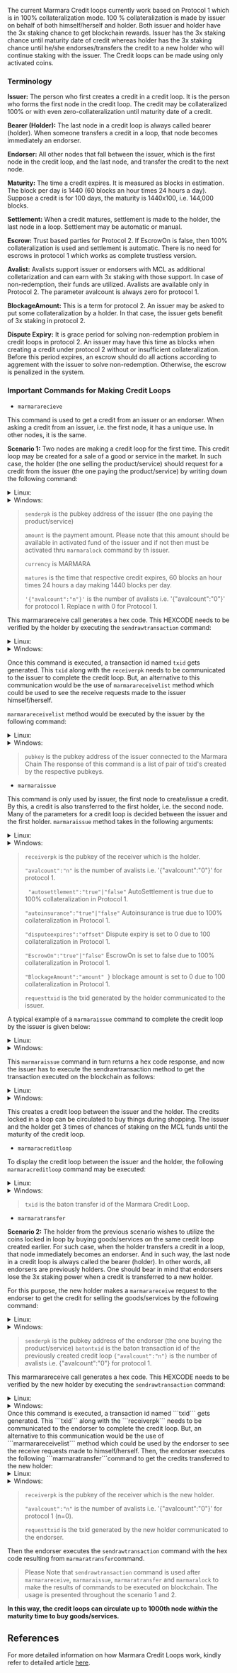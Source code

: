 The current Marmara Credit loops currently work based on Protocol 1 which is in 100% collateralization mode. 100 % collateralization is made by issuer on behalf of both himself/herself and holder. Both issuer and holder have the 3x staking chance to get blockchain rewards. Issuer has the 3x staking chance until maturity date of credit whereas holder has the 3x staking chance until he/she endorses/transfers the credit to a new holder who will continue staking with the issuer. 
The Credit loops can be made using only activated coins.
### Terminology
**Issuer:** The person who first creates a credit in a credit loop. It is the person who forms the first node in the credit loop. The credit may be collateralized 100% or with even zero-collateralization until maturity date of a credit.

**Bearer (Holder):** The last node in a credit loop is always called bearer (holder). When someone transfers a credit in a loop, that node becomes immediately an endorser.

**Endorser:** All other nodes that fall between the issuer, which is the first node in the credit loop, and the last node, and transfer the credit to the next node.

**Maturity:** The time a credit expires. It is measured as blocks in estimation. The block per day is 1440 (60 blocks an hour times 24 hours a day). Suppose a credit is for 100 days, the maturity is 1440x100, i.e. 144,000 blocks.

**Settlement:** When a credit matures, settlement is made to the holder, the last node in a loop. Settlement may be automatic or manual.

**Escrow:** Trust based parties for Protocol 2. If EscrowOn is false, then 100% collateralization is used and settlement is automatic. There is no need for escrows in protocol 1 which works as complete trustless version.

**Avalist:** Avalists support issuer or endorsers with MCL as additional colletarization and can earn with 3x staking with those support. In case of non-redemption, their funds are utilized. Avalists are available only in Protocol 2. The parameter avalcount is always zero for protocol 1.

**BlockageAmount:** This is a term for protocol 2. An issuer may be asked to put some collateralization by a holder. In that case, the issuer gets benefit of 3x staking in protocol 2.

**Dispute Expiry:** It is grace period for solving non-redemption problem in credit loops in protocol 2. An issuer may have this time as blocks when creating a credit under protocol 2 without or insufficient collateralization. Before this period expires, an escrow should do all actions according to aggrement with the issuer to solve non-redemption. Otherwise, the escrow is penalized in the system.

### Important Commands for Making Credit Loops
- ```marmararecieve```

This command is used to get a credit from an issuer or an endorser. When asking a credit from an issuer, i.e. the first node, it has a unique use. In other nodes, it is the same.

**Scenario 1:** Two nodes are making a credit loop for the first time. This credit loop may be created for a sale of a good or service in the market. In such case, the holder (the one selling the product/service) should request for a credit from the issuer (the one paying the product/service) by writing down the following command:

<details>
    <summary> Linux: </summary>
    
```
./komodo-cli -ac_name=MCL marmarareceive senderpk amount currency matures '{"avalcount":"n"}'
```
</details>
<details>
    <summary> Windows: </summary>
    
```
komodo-cli.exe -ac_name=MCL marmarareceive senderpk amount currency matures {\"avalcount\":\"n\"}
```
</details>

>```senderpk``` is the pubkey address of the issuer (the one paying the product/service)
>
>```amount``` is the payment amount. Please note that this amount should be available in activated fund of the issuer and if not then must be activated thru ```marmaralock``` command by th issuer.
>
>```currency``` is MARMARA
>
>```matures``` is the time that respective credit expires, 60 blocks an hour times 24 hours a day making 1440 blocks per day.
>
>```'{"avalcount":"n"}'``` is the number of avalists i.e. '{"avalcount":"0"}' for protocol 1. Replace n with 0 for Protocol 1.


This marmarareceive call generates a hex code. This HEXCODE needs to be verified by the holder by executing the ```sendrawtransaction``` command:

<details>
    <summary> Linux: </summary>
    
```
./komodo-cli -ac_name=MCL sendrawtransaction HEXCODE
```
</details>

<details>
    <summary> Windows: </summary>
    
```
komodo-cli.exe -ac_name=MCL sendrawtransaction HEXCODE
```
</details>

Once this command is executed, a transaction id named ```txid``` gets generated. This ```txid``` along with the ```receiverpk``` needs to be communicated to the issuer to complete the credit loop. But, an alternative to this communication would be the use of ```marmarareceivelist``` method which could be used to see the receive requests made to the issuer himself/herself.

```marmarareceivelist``` method would be executed by the issuer by the following command:

<details>
    <summary> Linux: </summary>
    
```
./komodo-cli -ac_name=MCL marmarareceivelist pubkey
```
</details>

<details>
    <summary> Windows: </summary>
    
```
komodo-cli.exe -ac_name=MCL marmarareceivelist pubkey
```
</details>

> ```pubkey``` is the pubkey address of the issuer connected to the Marmara Chain
>The response of this command is a list of pair of txid's created by the respective pubkeys.

- ```marmaraissue```

This command is only used by issuer, the first node to create/issue a credit. By this, a credit is also transferred to the first holder, i.e. the second node. Many of the parameters for a credit loop is decided between the issuer and the first holder.
```marmaraissue``` method takes in the following arguments: 
<details>
    <summary> Linux: </summary>
    
```
./komodo-cli -ac_name=MCL marmaraissue receiverpk '{"avalcount":"n", "autosettlement":"true"|"false", "autoinsurance":"true"|"false", "disputeexpires":"offset", "EscrowOn":"true"|"false", "BlockageAmount":"amount" }' requesttxid
```
</details>
<details>
    <summary> Windows: </summary>
    
```
komodo-cli.exe -ac_name=MCL marmaraissue receiverpk "{\"avalcount\":\"n\", \"autosettlement\":\"true"|"false\", \"autoinsurance\":\"true"|"false\", \"disputeexpires\":\"offset\", \"EscrowOn\":\"true"|"false\", \"BlockageAmount\":\"amount\"}" requesttxid
```
</details>

>```receiverpk``` is the pubkey of the receiver which is the holder.
>
>```"avalcount":"n"``` is the number of avalists i.e. '{"avalcount":"0"}' for protocol 1. 
>
>``` "autosettlement":"true"|"false"``` AutoSettlement is true due to 100% collateralization in Protocol 1.
>
>```"autoinsurance":"true"|"false"``` Autoinsurance is true due to 100% collateralization in Protocol 1.
>
>```"disputeexpires":"offset"```  Dispute expiry is set to 0 due to 100 collateralization in Protocol 1.
>
>```"EscrowOn":"true"|"false"``` EscrowOn is set to false due to 100% collateralization in Protocol 1.
>
>```"BlockageAmount":"amount" }``` blockage amount is set to 0 due to 100 collateralization in Protocol 1.
>
>```requesttxid``` is the txid generated by the holder communicated to the issuer. 

A typical example of a ```marmaraissue``` command to complete the credit loop by the issuer is given below:
<details>
    <summary> Linux: </summary>
    
```
./komodo-cli -ac_name=MCL marmaraissue receiverpk '{"avalcount":"0", "autosettlement":"true", "autoinsurance":"true", "disputeexpires":"0", "EscrowOn":"false", "BlockageAmount":"0" }' requesttxid
```
</details>
<details>
    <summary> Windows: </summary>
    
```
komodo-cli.exe -ac_name=MCL marmaraissue receiverpk "{\"avalcount\":\"0\" \"autosettlement\":\"true\" \"autoinsurance\":\"true\" \"disputeexpires\":\"offset\" \"EscrowOn\":\"false\" \"BlockageAmount\":\"0\"}" requesttxid
```
</details>

This ```marmaraissue``` command in turn returns a hex code response, and now the issuer has to execute the sendrawtransaction method to get the transaction executed on the blockchain as follows:
<details>
    <summary> Linux: </summary>
    
```
./komodo-cli -ac_name=MCL sendrawtransaction HEXCODE
```
</details>
<details>
    <summary> Windows: </summary>
    
```
komodo-cli.exe -ac_name=MCL sendrawtransaction HEXCODE
```
</details>

This creates a credit loop between the issuer and the holder. The credits locked in a loop can be circulated to buy things during shopping. The issuer and the holder get 3 times of chances of staking on the MCL funds until the maturity of the credit loop.
- ```marmaracreditloop```

To display the credit loop between the issuer and the holder, the following ```marmaracreditloop``` command may be executed:
<details>
    <summary> Linux: </summary>
    
```
./komodo-cli -ac_name=MCL marmaracreditloop txid
```
</details>
<details>
    <summary> Windows: </summary>
    
```
komodo-cli.exe -ac_name=MCL marmaracreditloop txid
```
</details>

> ```txid``` is the baton transfer id of the Marmara Credit Loop.

- ```marmaratransfer```

**Scenario 2:** The holder from the previous scenario wishes to utilize the coins locked in loop by buying goods/services on the same credit loop created earlier. For such case, when the holder transfers a credit in a loop, that node immediately becomes an endorser. And in such way, the last node in a credit loop is always called the bearer (holder). In other words, all endorsers are previously holders.
One should bear in mind that endorsers lose the 3x staking power when a credit is transferred to a new holder.

For this purpose, the new holder makes a ```marmarareceive``` request to the endorser to get the credit for selling the goods/services by the following command:
<details>
    <summary> Linux: </summary>
    
```
./komodo-cli -ac_name=MCL marmarareceive senderpk batontxid '{"avalcount":"n"}'
```
</details>
<details>
    <summary> Windows: </summary>
    
```
komodo-cli.exe -ac_name=MCL marmarareceive senderpk batontxid {\"avalcount\":\"n\"}
```
</details>

>```senderpk``` is the pubkey address of the endorser (the one buying the product/service)
>```batontxid``` is the baton transaction id of the previously created credit loop
>```{"avalcount":"n"}``` is the number of avalists i.e. {"avalcount":"0"} for protocol 1.

This marmarareceive call generates a hex code. This HEXCODE needs to be verified by the new holder by executing the ```sendrawtransaction``` command:
<details>
    <summary> Linux: </summary>
    
```
./komodo-cli -ac_name=MCL sendrawtransaction HEXCODE
```
</details>
<details>
    <summary> Windows: </summary>
    
```
komodo-cli.exe -ac_name=MCL sendrawtransaction HEXCODE
```
</details>
Once this command is executed, a transaction id named ```txid``` gets generated. This ```txid``` along with the ```receiverpk``` needs to be communicated to the endorser to complete the credit loop. But, an alternative to this communication would be the use of ```marmarareceivelist``` method which could be used by the endorser to see the receive requests made to himself/herself.
Then, the endorser executes the following ```marmaratransfer```command to get the credits transferred to the new holder:
<details>
    <summary> Linux: </summary>
    
```
./komodo-cli -ac_name=MCL marmaratransfer receiverpk '{"avalcount":"n"}' requesttxid
```
</details>
<details>
    <summary> Windows: </summary>
    
```
komodo-cli.exe -ac_name=MCL marmaratransfer receiverpk {\"avalcount\":\"n\"} requesttxid
```
</details>

>```receiverpk``` is the pubkey of the receiver which is the new holder.
>
>```"avalcount":"n"``` is the number of avalists i.e. '{"avalcount":"0"}' for protocol 1 (n=0). 
>
>```requesttxid``` is the txid generated by the new holder communicated to the endorser. 

Then the endorser executes the ```sendrawtransaction``` command with the hex code resulting from ```marmaratransfer```command.

>Please Note that ```sendrawtransaction``` command is used after ```marmarareceive```, ```marmaraissue```, ```marmaratransfer``` and ```marmaralock``` to make the results of commands to be executed on blockchain. The usage is presented throughout the scenario 1 and 2.

**In this way, the credit loops can circulate up to 1000th node _within_ the maturity time to buy goods/services.**

References
---
For more detailed information on how Marmara Credit Loops work, kindly refer to detailed article [here](https://medium.com/@drcetiner/how-marmara-credit-loops-mcl-work-31d1896190a5).
